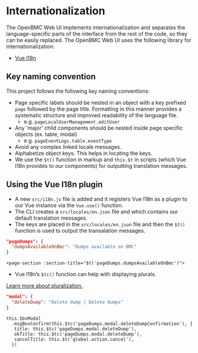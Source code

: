 # Internationalization
The OpenBMC Web UI implements internationalization and separates the language-specific parts of the
interface from the rest of the code, so they can be easily replaced. The OpenBMC Web UI uses the following library for internationalization:
- [Vue I18n](https://kazupon.github.io/vue-i18n/introduction.html)

## Key naming convention
This project follows the following key naming conventions:

- Page specific labels should be nested in an object with a key prefixed `page` followed by the page title. Formatting in this manner provides a systematic structure and improved readability of the language file.
   - e.g. `pageLocalUserManagement.editUser`
- Any 'major' child components should be nested inside page specific objects (ex. table, modal)
   - e.g. `pageEventLogs.table.eventType`
- Avoid any complex linked locale messages.
- Alphabetize object keys. This helps in locating the keys.
- We use the `$t()` function in markup and `this.$t` in scripts (which Vue I18n provides to our components) for outputting translation messages.

## Using the Vue I18n plugin
- A new `src/i18n.js` file is added and it registers Vue I18n as a plugin to our Vue instance via the `Vue.use()` function.
- The CLI creates a `src/locales/en.json` file and which contains our default translation messages.
- The keys are placed in the `src/locales/en.json` file and then the `$t()` function is used to output the transalation messages.
```json
"pageDumps": {
  "dumpsAvailableOnBmc": "Dumps available on BMC"
}
```

```Vue
<page-section :section-title="$t('pageDumps.dumpsAvailableOnBmc')">
```

- Vue I18n’s `$tc()` function can help with displaying plurals.

[Learn more about pluralization.](https://kazupon.github.io/vue-i18n/guide/pluralization.html)

```json
"modal": {
  "deleteDump": "Delete dump | Delete dumps"
}
```

```JS
this.$bvModal
  .msgBoxConfirm(this.$tc('pageDumps.modal.deleteDumpConfirmation'), {
   title: this.$tc('pageDumps.modal.deleteDump'),
   okTitle: this.$tc('pageDumps.modal.deleteDump'),
   cancelTitle: this.$t('global.action.cancel'),
  })
```